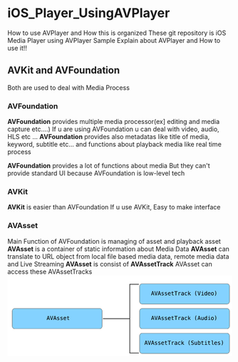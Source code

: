 # iOS_Player_UsingAVPlayer
How to use AVPlayer and How this is organized
These git repository is iOS Media Player using AVPlayer Sample
Explain about AVPlayer and How to use it!!

## AVKit and AVFoundation
Both are used to deal with Media Process

### AVFoundation
**AVFoundation** provides multiple media processor(ex] editing and media capture etc....)
If u are using AVFoundation u can deal with video, audio, HLS etc ...
**AVFoundation** provides also metadatas like title of media, keyword, subtitle etc...
and functions about playback media like real time process

**AVFoundation** provides a lot of functions about media But they can't provide standard UI because AVFoundation is low-level tech

### AVKit
**AVKit** is easier than AVFoundation
If u use AVKit, Easy to make interface

### AVAsset
Main Function of AVFoundation is managing of asset and playback asset
**AVAsset** is a container of static information about Media Data
**AVAsset** can translate to URL object from local file based media data, remote media data and Live Streaming
**AVAsset** is consist of **AVAssetTrack**
AVAsset can access these AVAssetTracks
![AVAsset1](./ScreenShots/AVAsset01.png)
